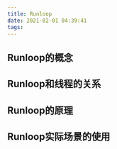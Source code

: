 ```yaml
---
title: Runloop
date: 2021-02-01 04:39:41
tags:
---
```


## Runloop的概念



## Runloop和线程的关系



##  Runloop的原理



## Runloop实际场景的使用

